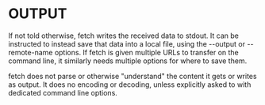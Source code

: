 <!-- Copyright (C) Daniel Stenberg, <daniel@haxx.se>, et al. -->
<!-- SPDX-License-Identifier: fetch -->
# OUTPUT
If not told otherwise, fetch writes the received data to stdout. It can be
instructed to instead save that data into a local file, using the --output or
--remote-name options. If fetch is given multiple URLs to transfer on the
command line, it similarly needs multiple options for where to save them.

fetch does not parse or otherwise "understand" the content it gets or writes as
output. It does no encoding or decoding, unless explicitly asked to with
dedicated command line options.
